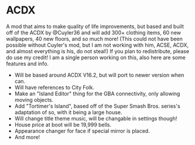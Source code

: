# ACDX
A mod that aims to make quality of life improvements, but based and built off of the ACDX by @Cuyler36 and will add 300+ clothing items, 60 new wallpapers, 40 new floors, and so much more! (This could not have been possible without Cuyler's mod, but I am not working with him, ACSE, ACDX, and almost everything is his, do not steal!)
If you plan to redistribute, please do use my credit! I am a single person working on this, also here are some features and info.
- Will be based around ACDX V16.2, but will port to newer version when can.
- Will have references to City Folk.
- Make an "Island Editor" thing for the GBA connectivity, only allowing moving objects.
- Add "Tortimer's Island", based off of the Super Smash Bros. series's adaptation of so, with it being a large house.
- Will change title theme music, will be changable in settings though!
- House price at boot will be 19,999 bells.
- Appearance changer for face if special mirror is placed.
- And more!
